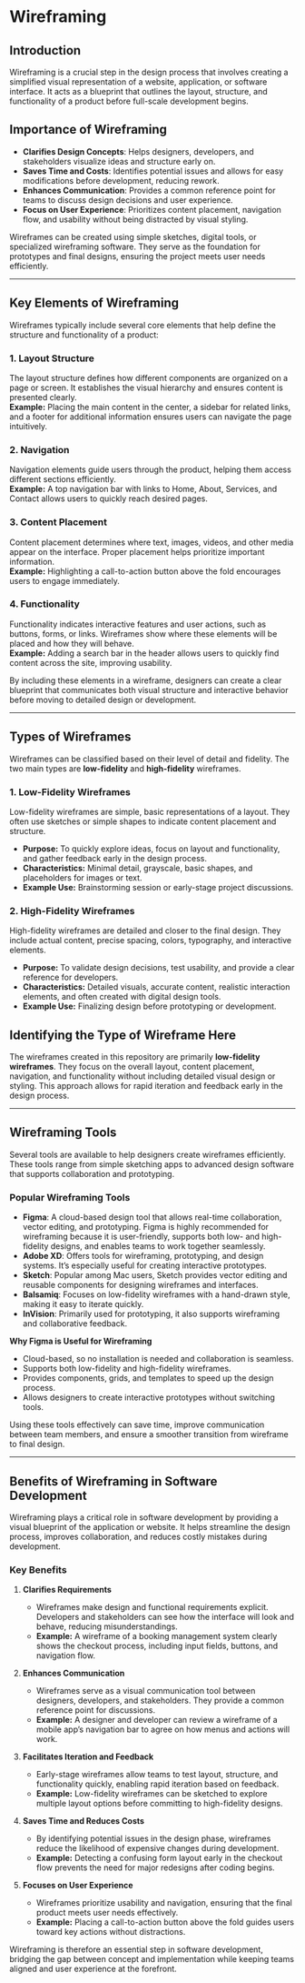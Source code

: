 # Wireframing

## Introduction
Wireframing is a crucial step in the design process that involves creating a simplified visual representation of a website, application, or software interface. It acts as a blueprint that outlines the layout, structure, and functionality of a product before full-scale development begins.

## Importance of Wireframing
- **Clarifies Design Concepts**: Helps designers, developers, and stakeholders visualize ideas and structure early on.
- **Saves Time and Costs**: Identifies potential issues and allows for easy modifications before development, reducing rework.
- **Enhances Communication**: Provides a common reference point for teams to discuss design decisions and user experience.
- **Focus on User Experience**: Prioritizes content placement, navigation flow, and usability without being distracted by visual styling.

Wireframes can be created using simple sketches, digital tools, or specialized wireframing software. They serve as the foundation for prototypes and final designs, ensuring the project meets user needs efficiently.

---
## Key Elements of Wireframing

Wireframes typically include several core elements that help define the structure and functionality of a product:

### 1. Layout Structure
The layout structure defines how different components are organized on a page or screen. It establishes the visual hierarchy and ensures content is presented clearly.  
**Example:** Placing the main content in the center, a sidebar for related links, and a footer for additional information ensures users can navigate the page intuitively.

### 2. Navigation
Navigation elements guide users through the product, helping them access different sections efficiently.  
**Example:** A top navigation bar with links to Home, About, Services, and Contact allows users to quickly reach desired pages.

### 3. Content Placement
Content placement determines where text, images, videos, and other media appear on the interface. Proper placement helps prioritize important information.  
**Example:** Highlighting a call-to-action button above the fold encourages users to engage immediately.

### 4. Functionality
Functionality indicates interactive features and user actions, such as buttons, forms, or links. Wireframes show where these elements will be placed and how they will behave.  
**Example:** Adding a search bar in the header allows users to quickly find content across the site, improving usability.

By including these elements in a wireframe, designers can create a clear blueprint that communicates both visual structure and interactive behavior before moving to detailed design or development.

---
## Types of Wireframes

Wireframes can be classified based on their level of detail and fidelity. The two main types are **low-fidelity** and **high-fidelity** wireframes.

### 1. Low-Fidelity Wireframes
Low-fidelity wireframes are simple, basic representations of a layout. They often use sketches or simple shapes to indicate content placement and structure.  
- **Purpose:** To quickly explore ideas, focus on layout and functionality, and gather feedback early in the design process.  
- **Characteristics:** Minimal detail, grayscale, basic shapes, and placeholders for images or text.  
- **Example Use:** Brainstorming session or early-stage project discussions.

### 2. High-Fidelity Wireframes
High-fidelity wireframes are detailed and closer to the final design. They include actual content, precise spacing, colors, typography, and interactive elements.  
- **Purpose:** To validate design decisions, test usability, and provide a clear reference for developers.  
- **Characteristics:** Detailed visuals, accurate content, realistic interaction elements, and often created with digital design tools.  
- **Example Use:** Finalizing design before prototyping or development.

## Identifying the Type of Wireframe Here
The wireframes created in this repository are primarily **low-fidelity wireframes**. They focus on the overall layout, content placement, navigation, and functionality without including detailed visual design or styling. This approach allows for rapid iteration and feedback early in the design process.

---

## Wireframing Tools

Several tools are available to help designers create wireframes efficiently. These tools range from simple sketching apps to advanced design software that supports collaboration and prototyping.  

### Popular Wireframing Tools
- **Figma**: A cloud-based design tool that allows real-time collaboration, vector editing, and prototyping. Figma is highly recommended for wireframing because it is user-friendly, supports both low- and high-fidelity designs, and enables teams to work together seamlessly.  
- **Adobe XD**: Offers tools for wireframing, prototyping, and design systems. It’s especially useful for creating interactive prototypes.  
- **Sketch**: Popular among Mac users, Sketch provides vector editing and reusable components for designing wireframes and interfaces.  
- **Balsamiq**: Focuses on low-fidelity wireframes with a hand-drawn style, making it easy to iterate quickly.  
- **InVision**: Primarily used for prototyping, it also supports wireframing and collaborative feedback.  

**Why Figma is Useful for Wireframing**
- Cloud-based, so no installation is needed and collaboration is seamless.
- Supports both low-fidelity and high-fidelity wireframes.
- Provides components, grids, and templates to speed up the design process.
- Allows designers to create interactive prototypes without switching tools.

Using these tools effectively can save time, improve communication between team members, and ensure a smoother transition from wireframe to final design.

---

## Benefits of Wireframing in Software Development

Wireframing plays a critical role in software development by providing a visual blueprint of the application or website. It helps streamline the design process, improves collaboration, and reduces costly mistakes during development.  

### Key Benefits

1. **Clarifies Requirements**
   - Wireframes make design and functional requirements explicit. Developers and stakeholders can see how the interface will look and behave, reducing misunderstandings.  
   - **Example:** A wireframe of a booking management system clearly shows the checkout process, including input fields, buttons, and navigation flow.

2. **Enhances Communication**
   - Wireframes serve as a visual communication tool between designers, developers, and stakeholders. They provide a common reference point for discussions.  
   - **Example:** A designer and developer can review a wireframe of a mobile app’s navigation bar to agree on how menus and actions will work.

3. **Facilitates Iteration and Feedback**
   - Early-stage wireframes allow teams to test layout, structure, and functionality quickly, enabling rapid iteration based on feedback.  
   - **Example:** Low-fidelity wireframes can be sketched to explore multiple layout options before committing to high-fidelity designs.

4. **Saves Time and Reduces Costs**
   - By identifying potential issues in the design phase, wireframes reduce the likelihood of expensive changes during development.  
   - **Example:** Detecting a confusing form layout early in the checkout flow prevents the need for major redesigns after coding begins.

5. **Focuses on User Experience**
   - Wireframes prioritize usability and navigation, ensuring that the final product meets user needs effectively.  
   - **Example:** Placing a call-to-action button above the fold guides users toward key actions without distractions.

Wireframing is therefore an essential step in software development, bridging the gap between concept and implementation while keeping teams aligned and user experience at the forefront.
